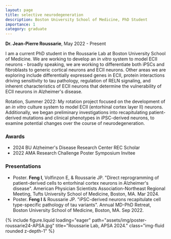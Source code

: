 ```yaml
---
layout: page
title: selective neurodegeneration
description: Boston University School of Medicine, PhD Student
importance: 1
category: graduate
---
```


**Dr. Jean-Pierre Roussarie**, May 2022 - Present

I am a current PhD student in the Roussarie Lab at Boston University School of Medicine. We are working to develop an *in vitro* system to model ECII neurons - broadly speaking, we are working to differentiate both iPSCs and fibroblasts to generic cortical neurons and ECII neurons. Other areas we are exploring include differentially expressed genes in ECII, protein interactions driving sensitivity to tau pathology, regulation of RELN signaling, and inherent characteristics of ECII neurons that determine the vulnerability of ECII neurons in Alzheimer's disease.

Rotation, Summer 2022: My rotation project focused on the development of an *in vitro* culture system to model ECII (entorhinal cortex layer II) neurons. Additionally, we began preliminary investigations into recapitulating patient-derived mutations and clinical phenotypes in iPSC-derived neurons, to examine potential changes over the course of neurodegeneration.


### Awards

- 2024 BU Alzheimer's Disease Research Center REC Scholar
- 2022 AMA Research Challenge Poster Symposium Invitee


### Presentations

- Poster. **Feng I**, Volfinzon E, & Roussarie JP. "Direct reprogramming of patient-derived cells to entorhinal cortex neurons in Alzheimer's disease". American Physician Scientists Association-Northeast Regional Meeting, Tufts University School of Medicine, Boston, MA. Mar 2024.
- Poster. **Feng I** & Roussarie JP. "iPSC-derived neurons recapitulate cell type-specific pathology of tau variants". Annual MD-PhD Retreat, Boston University School of Medicine, Boston, MA. Sep 2022.

<div class="row">
    <div class="col-sm mt-3 mt-md-0">
        {% include figure.liquid loading="eager" path="assets/img/poster-roussarie24-APSA.jpg" title="Roussarie Lab, APSA 2024." class="img-fluid rounded z-depth-1" %}
    </div>
</div>
